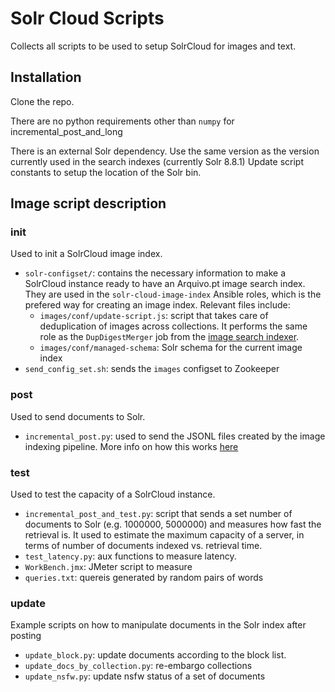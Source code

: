 
# Solr Cloud Scripts

Collects all scripts to be used to setup SolrCloud for images and text.

## Installation


Clone the repo.

There are no python requirements other than `numpy` for incremental_post_and_long

There is an external Solr dependency.
Use the same version as the version currently used in the search indexes (currently Solr 8.8.1)
Update script constants to setup the location of the Solr bin. 


## Image script description

### init

Used to init a SolrCloud image index.

- `solr-configset/`: contains the necessary information to make a SolrCloud instance ready to have an Arquivo.pt image search index. They are used in the `solr-cloud-image-index` Ansible roles, which is the prefered way for creating an image index. Relevant files include:
  - `images/conf/update-script.js`: script that takes care of deduplication of images across collections. It performs the same role as the `DupDigestMerger` job from the [image search indexer](https://github.com/arquivo/image-search-indexing).
  - `images/conf/managed-schema`: Solr schema for the current image index 
- `send_config_set.sh`: sends the `images` configset to Zookeeper


### post

Used to send documents to Solr.

- `incremental_post.py`: used to send the JSONL files created by the image indexing pipeline. More info on how this works [here](https://docs.google.com/document/d/1yTnbRZ4b3_Q5oFzgMqYV_BfjbTP6yKD8rQ1dbbD6MHE/)

### test

Used to test the capacity of a SolrCloud instance.

- `incremental_post_and_test.py`: script that sends a set number of documents to Solr (e.g. 1000000, 5000000) and measures how fast the retrieval is. It used to estimate the maximum capacity of a server, in terms of number of documents indexed vs. retrieval time.
- `test_latency.py`: aux functions to measure latency.
- `WorkBench.jmx`: JMeter script to measure 
- `queries.txt`: quereis generated by random pairs of words

### update

Example scripts on how to manipulate documents in the Solr index after posting

- `update_block.py`: update documents according to the block list.
- `update_docs_by_collection.py`: re-embargo collections 
- `update_nsfw.py`: update nsfw status of a set of documents

